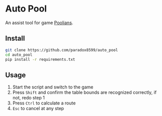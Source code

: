# Auto Pool

An assist tool for game [Poolians](https://store.steampowered.com/app/670290/Real_Pool_3D__Poolians/).

## Install

```sh
git clone https://github.com/paradox8599/auto_pool
cd auto_pool
pip install -r requirements.txt
```

## Usage

1. Start the script and switch to the game
2. Press `Shift` and confirm the table bounds are recognized correctly, if not, redo step 1
3. Press `Ctrl` to calculate a route
4. `Esc` to cancel at any step
